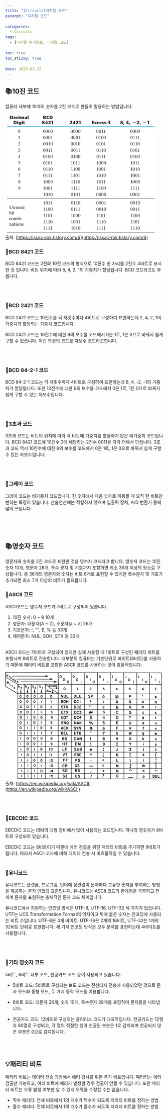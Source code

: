 ```yaml
---
title: "[Circuits]디지털 코드"
excerpt: "디지털 코드"

categories:
  - Circuits
tags:
  - [디지털 논리회로, 디지털 코드]

toc: true
toc_sticky: true

date: 2023-03-22
---
```


## 📚10진 코드
컴퓨터 내부에 10개의 숫자를 2진 코드로 만들어 활용하는 방법입니다.

![BCD_Code](/assets/images/Circuits/bcd_code.png)
<br>
출처: [https://issac-rok.tistory.com/6](https://issac-rok.tistory.com/6)

### 📄BCD 8421 코드
BCD 8421 코드는 2진화 10진 코드의 형식으로 10진수 한 자리를 2진수 4비트로 표시한 것 입니다. 비트 위치에 따라 8, 4, 2, 1의 가중치가 할당됩니다. BCD 코드라고도 부릅니다.

<br><br>

### 📄BCD 2421 코드
BCD 2421 코드는 10진수를 각 자릿수마다 4비트로 구성하여 표현하는데 2, 4, 2, 1의 가중치가 할당되는 가중치 코드입니다.

BCD 2421 코드는 10진수에 대한 9의 보수를 코드에서 0은 1로, 1은 0으로 바꿔서 쉽게 구할 수 있습니다. 이런 특성의 코드를 자보수 코드라고합니다.

<br><br>

### 📄BCD 84-2-1 코드
BCD 84-2-1 코드는 각 자릿수마다 4비트로 구성하여 표현하는데 8, 4, -2, -1의 가중치가 할당됩니다. 또한 10진수에 대한 9의 보수를 코드에서 0은 1로, 1은 0으로 바꿔서 쉽게 구할 수 있는 자보수입니다.

<br><br>

### 📄3초과 코드
3초과 코드는 비트의 위치에 따라 각 비트에 가중치를 할당하지 않은 비가중치 코드입니다. BCD 8421 코드에 10진수 3에 해당하는 2진수 0011을 각각 더해서 만듭니다. 3초과 코드 역시 10진수에 대한 9의 보수를 코드에서 0은 1로, 1은 0으로 바꿔서 쉽게 구할 수 있는 자보수입니다.

<br><br>

### 📄그레이 코드
그레이 코드는 비가중치 코드입니다. 한 숫자에서 다음 숫자로 이동될 때 오직 한 비트만 변하는 특징이 있습니다. 산술연산에는 적합하지 않으며 입출력 장치, A/D 변환기 등에 많이 쓰입니다.

<br><br><br>

## 📚영숫자 코드
영문자와 숫자를 2진 코드로 표현한 것을 영수자 코드라고 합니다. 영숫자 코드는 10진 숫자 10개, 영문자 26개, 특수 문자 및 기호까지 포함하면 최소 36개 이상의 원소로 구성됩니다. 총 36개의 영문자와 숫자는 비트 6개로 표현할 수 있지만 특수문자 및 기호가 추가되면 최소 7개 이상의 비트가 필요합니다.

### 📄ASCII 코드
ASCII코드는 영수자 코드가 7비트로 구성되어 있습니다.

1. 10진 숫자: 0 ~ 9 10개
2. 영문자: 대문자(A ~ Z), 소문자(a ~ z) 26개
3. 기호문자: !, "", $, % 등 33개
4. 제어문자: NUL, SOH, STX 등 33개

<br>
ASCII 코드는 7비트로 구성되어 있지만 실제 사용할 때 1비트로 구성된 패리티 비트를 포함시켜 8비트로 전송합니다. 대부분의 컴퓨터는 기본단위로 바이트(8비트)를 사용하기 때문에 패리티 비트를 포함한 ASCII 코드를 사용하는 것이 효율적입니다.

![ASCII](/assets/images/Circuits/USASCII_code_chart.png)
<br>
출처: [https://en.wikipedia.org/wiki/ASCII](https://en.wikipedia.org/wiki/ASCII)

<br><br>

### 📄EBCDIC 코드
EBCDIC 코드는 IBM의 대형 장비에서 많이 사용되는 코드입니다. 하나의 영숫자가 8비트로 구성되어 있습니다.

EBCDIC 코드는 8비트이기 때문에 에러 검출을 위한 패리티 비트를 추가하면 9비트가 됩니다. 따라서 ASCII 코드에 비해 데이터 전송 시 비효율적일 수 있습니다.
<br><br>

### 📄유니코드
유니코드는 플랫폼, 프로그램, 언어에 상관없이 문자마다 고유한 숫자를 부여하는 방법을 제공하는 문자 인코딩 표준입니다. 유니코드는 ASCII 코드의 한계점을 극복하고 전세계 문자를 표현하는 총체적인 문자 코드 체계입니다.

유니코드에서 지원하는 인코딩 방식은 UTF-8, UTF-16, UTF-32 세 가지가 있습니다. UTF는 UCS Transformation Format의 약자이고 뒤에 붙은 숫자는 인코딩에 사용되는 비트 수입니다. UTF-8은 4개 바이트, UTF-16은 2개의 16비트, UTF-32는 1개의 32비트 단위로 표현합니다. 세 가지 인코딩 방식은 모두 문자를 표현하는데 4바이트를 사용합니다.

<br><br>

### 📄기타 영숫자 코드
5비트, 6비트 내부 코드, 천공카드 코드 등이  사용되고 있습니다.

* 5비트 코드: 5비트로 구성되는 보도 코드는 전신타자 전송에 사용되었던 것으로 문자 모드와 동형 모드, 두 가지 동작 모드를 이용합니다.

* 6비트 코드: 대문자 26개, 숫자 10개, 특수문자 28개를 포함하여 문자들을 나타냅니다.

* 천공카드 코드: 12비트로 구성되는 홀러리스 코드가 대표적입니다. 천공카드는 12행과 80열로 구성되고, 각 열의 적절한 행이 천공된 부분은 1로 감지되며 천공되지 않은 부분은 0으로 감지됩니다.

<br><br>

## 💡패리티 비트
패리티 비트는 데이터 전송 과정에서 에러 검사를 위한 추가 비트입니다. 패리티는 에러 검출만 가능하고, 여러 비트에 에러가 발생할 경우 검출이 안될 수 있습니다. 또한 패리티 비트는 오류 발생 여부만 알 수 있지 오류를 수정할 수는 없습니다.

* 짝수 패리티: 전체 비트에서 1의 개수가 짝수가 되도록 패리티 비트를 정하는 방법
* 홀수 패리티: 전체 비트에서 1의 개수가 홀수가 되도록 패리티 비트를 정하는 방법